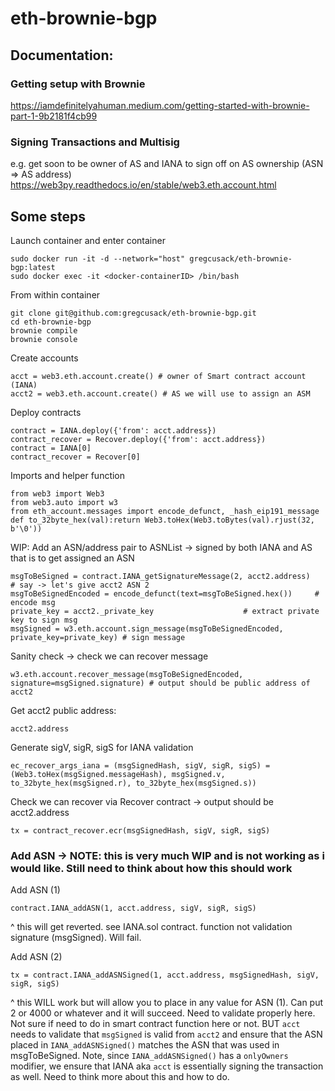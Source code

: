 # eth-brownie-bgp

## Documentation:

### Getting setup with Brownie
https://iamdefinitelyahuman.medium.com/getting-started-with-brownie-part-1-9b2181f4cb99

### Signing Transactions and Multisig
e.g. get soon to be owner of AS and IANA to sign off on AS ownership (ASN => AS address)
https://web3py.readthedocs.io/en/stable/web3.eth.account.html

## Some steps
Launch container and enter container
```
sudo docker run -it -d --network="host" gregcusack/eth-brownie-bgp:latest
sudo docker exec -it <docker-containerID> /bin/bash
```

From within container
```
git clone git@github.com:gregcusack/eth-brownie-bgp.git
cd eth-brownie-bgp
brownie compile
brownie console
```

Create accounts
```
acct = web3.eth.account.create() # owner of Smart contract account (IANA)
acct2 = web3.eth.account.create() # AS we will use to assign an ASM
```

Deploy contracts
```
contract = IANA.deploy({'from': acct.address})
contract_recover = Recover.deploy({'from': acct.address})
contract = IANA[0]
contract_recover = Recover[0]
```

Imports and helper function
```
from web3 import Web3
from web3.auto import w3
from eth_account.messages import encode_defunct, _hash_eip191_message
def to_32byte_hex(val):return Web3.toHex(Web3.toBytes(val).rjust(32, b'\0'))
```

WIP: Add an ASN/address pair to ASNList -> signed by both IANA and AS that is to get assigned an ASN
```
msgToBeSigned = contract.IANA_getSignatureMessage(2, acct2.address) 	# say -> let's give acct2 ASN 2
msgToBeSignedEncoded = encode_defunct(text=msgToBeSigned.hex()) 	# encode msg
private_key = acct2._private_key 					# extract private key to sign msg
msgSigned = w3.eth.account.sign_message(msgToBeSignedEncoded, private_key=private_key) # sign message
```

Sanity check -> check we can recover message
```
w3.eth.account.recover_message(msgToBeSignedEncoded, signature=msgSigned.signature) # output should be public address of acct2
```

Get acct2 public address:
```
acct2.address
```

Generate sigV, sigR, sigS for IANA validation
```
ec_recover_args_iana = (msgSignedHash, sigV, sigR, sigS) = (Web3.toHex(msgSigned.messageHash), msgSigned.v, to_32byte_hex(msgSigned.r), to_32byte_hex(msgSigned.s))
```

Check we can recover via Recover contract -> output should be acct2.address
```
tx = contract_recover.ecr(msgSignedHash, sigV, sigR, sigS)
```

### Add ASN -> NOTE: this is very much WIP and is not working as i would like. Still need to think about how this should work
Add ASN (1)
```
contract.IANA_addASN(1, acct.address, sigV, sigR, sigS)
```
^ this will get reverted. see IANA.sol contract. function not validation signature (msgSigned). Will fail.

Add ASN (2)
```
tx = contract.IANA_addASNSigned(1, acct.address, msgSignedHash, sigV, sigR, sigS)
```
^ this WILL work but will allow you to place in any value for ASN (1). Can put 2 or 4000 or whatever and it will succeed. Need to validate properly here. Not sure if need to do in smart contract function here or not. BUT `acct` needs to validate that `msgSigned` is valid from `acct2` and ensure that the ASN placed in `IANA_addASNSigned()` matches the ASN that was used in msgToBeSigned. Note, since `IANA_addASNSigned()` has a `onlyOwners` modifier, we ensure that IANA aka `acct` is essentially signing the transaction as well.
Need to think more about this and how to do.















